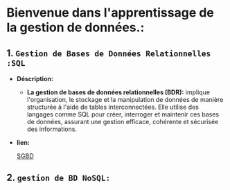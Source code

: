 # **Bienvenue dans l'apprentissage de la gestion de données.:**


## 1. **``Gestion de Bases de Données Relationnelles :SQL``**

- **Déscription:**

    - **La gestion de bases de données relationnelles (BDR):** implique l'organisation, le stockage et la manipulation de données de manière structurée à l'aide de tables interconnectées. Elle utilise des langages comme SQL pour créer, interroger et maintenir ces bases de données, assurant une gestion efficace, cohérente et sécurisée des informations.


- **lien:**

    <a href="01_SQL/" target="_blank" rel="noreferrer">SGBD</a>

## 2. **`gestion de BD NoSQL:`**
